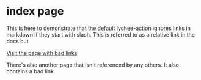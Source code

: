 # index page

This is here to demonstrate that the default lychee-action ignores links in markdown if they start with slash.  This is referred to as a relative link in the docs but 

[Visit the page with bad links](/bad-links/nested/page.md)

There's also another page that isn't referenced by any others.  It also contains a bad link.
